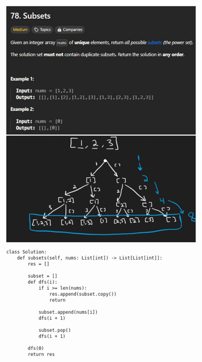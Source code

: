 <img src="photo/78. Subsets.jpg" width="800">

<img src="draw/78. Subsets.jpg" width="800">

```
class Solution:
    def subsets(self, nums: List[int]) -> List[List[int]]:
        res = []

        subset = []
        def dfs(i):
            if i >= len(nums):
                res.append(subset.copy())
                return 

            subset.append(nums[i])
            dfs(i + 1)

            subset.pop()
            dfs(i + 1)
        
        dfs(0)
        return res
```